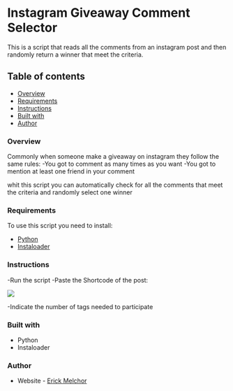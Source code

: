 # Instagram Giveaway Comment Selector

This is a script that reads all the comments from an instagram post and then randomly return a winner that meet the criteria.

## Table of contents

- [Overview](#overview)
- [Requirements](#requirements)
- [Instructions](#instructions)
- [Built with](#built-with)
- [Author](#author)


### Overview

Commonly when someone make a giveaway on instagram they follow the same rules:
-You got to comment as many times as you want
-You got to mention at least one friend in your comment

whit this script you can automatically check for all the comments that meet the criteria and randomly select one winner

### Requirements

To use this script you need to install:

- [Python](https://www.python.org/downloads/)
- [Instaloader](https://instaloader.github.io/)

### Instructions

-Run the script
-Paste the Shortcode of the post:

![](.shortcode.png)

-Indicate the number of tags needed to participate


### Built with

- Python
- Instaloader

### Author

- Website - [Erick Melchor](https://github.com/Melchor16/ResultSummary)

